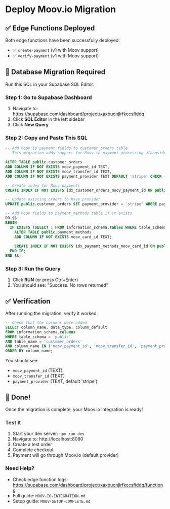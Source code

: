 # Deploy Moov.io Migration

## ✅ Edge Functions Deployed

Both edge functions have been successfully deployed:
- ✅ `create-payment` (v1 with Moov support)
- ✅ `verify-payment` (v1 with Moov support)

## 🔧 Database Migration Required

Run this SQL in your Supabase SQL Editor:

### Step 1: Go to Supabase Dashboard
1. Navigate to: https://supabase.com/dashboard/project/xaxbucnjlrfkccsfiddq
2. Click **SQL Editor** in the left sidebar
3. Click **New Query**

### Step 2: Copy and Paste This SQL

```sql
-- Add Moov.io payment fields to customer_orders table
-- This migration adds support for Moov.io payment processing alongside Stripe

ALTER TABLE public.customer_orders
ADD COLUMN IF NOT EXISTS moov_payment_id TEXT,
ADD COLUMN IF NOT EXISTS moov_transfer_id TEXT,
ADD COLUMN IF NOT EXISTS payment_provider TEXT DEFAULT 'stripe' CHECK (payment_provider IN ('stripe', 'moov'));

-- Create index for Moov payments
CREATE INDEX IF NOT EXISTS idx_customer_orders_moov_payment_id ON public.customer_orders(moov_payment_id);

-- Update existing orders to have provider
UPDATE public.customer_orders SET payment_provider = 'stripe' WHERE payment_provider IS NULL;

-- Add Moov fields to payment_methods table if it exists
DO $$
BEGIN
  IF EXISTS (SELECT 1 FROM information_schema.tables WHERE table_schema = 'public' AND table_name = 'payment_methods') THEN
    ALTER TABLE public.payment_methods
    ADD COLUMN IF NOT EXISTS moov_card_id TEXT;
    
    CREATE INDEX IF NOT EXISTS idx_payment_methods_moov_card_id ON public.payment_methods(moov_card_id);
  END IF;
END $$;
```

### Step 3: Run the Query

1. Click **RUN** (or press Ctrl+Enter)
2. You should see: "Success. No rows returned"

## ✅ Verification

After running the migration, verify it worked:

```sql
-- Check that the columns were added
SELECT column_name, data_type, column_default
FROM information_schema.columns
WHERE table_schema = 'public'
AND table_name = 'customer_orders'
AND column_name IN ('moov_payment_id', 'moov_transfer_id', 'payment_provider')
ORDER BY column_name;
```

You should see:
- `moov_payment_id` (TEXT)
- `moov_transfer_id` (TEXT)
- `payment_provider` (TEXT, default 'stripe')

## 🎉 Done!

Once the migration is complete, your Moov.io integration is ready!

### Test It

1. Start your dev server: `npm run dev`
2. Navigate to: http://localhost:8080
3. Create a test order
4. Complete checkout
5. Payment will go through Moov.io (default provider)

### Need Help?

- Check edge function logs: https://supabase.com/dashboard/project/xaxbucnjlrfkccsfiddq/functions
- Full guide: `MOOV-IO-INTEGRATION.md`
- Setup guide: `MOOV-SETUP-COMPLETE.md`

